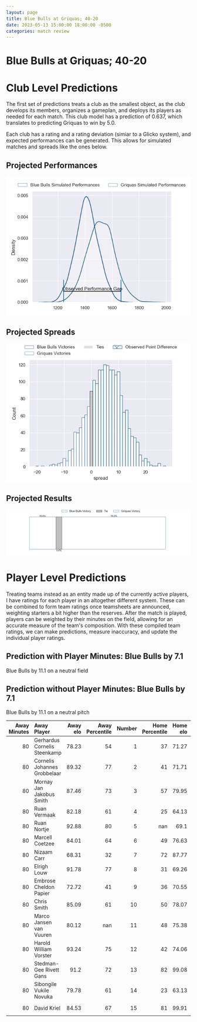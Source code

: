 ```yaml
---  
layout: page  
title: Blue Bulls at Griquas; 40-20  
date: 2023-05-13 15:00:00 18:00:00 -0500  
categories: match review  
---
```

# Blue Bulls at Griquas; 40-20

# Club Level Predictions


The first set of predictions treats a club as the smallest object, as the club develops its members, organizes a gameplan, and deploys its players as needed for each match. This club model has a prediction of 0.637, which translates to predicting Griquas to win by 5.0.

Each club has a rating and a rating deviation (simiar to a Glicko system), and expected performances can be generated. This allows for simulated matches and spreads like the ones below.
## Projected Performances


![Projected Performances](plots/performances_2023-05-13-Griquas-BlueBulls.png)
## Projected Spreads


![Projected Spreads](plots/spreads_2023-05-13-Griquas-BlueBulls.png)
## Projected Results


![Projected Results](plots/resultbar_2023-05-13-Griquas-BlueBulls.png)
# Player Level Predictions


Treating teams instead as an entity made up of the currently active players, I have ratings for each player in an altogether different system. These can be combined to form team ratings once teamsheets are announced, weighting starters a bit higher than the reserves. After the match is played, players can be weighted by their minutes on the field, allowing for an accurate measure of the team's composition. With these compiled team ratings, we can make predictions, measure inaccuracy, and update the individual player ratings.
## Prediction with Player Minutes: Blue Bulls by 7.1


Blue Bulls by 11.1 on a neutral field
## Prediction without Player Minutes: Blue Bulls by 7.1


Blue Bulls by 11.1 on a neutral pitch



|   Away Minutes | Away Player                  |   Away elo |   Away Percentile |   Number |   Home Percentile |   Home elo | Home Player         |   Home Minutes |
|---------------:|:-----------------------------|-----------:|------------------:|---------:|------------------:|-----------:|:--------------------|---------------:|
|             80 | Gerhardus Cornelis Steenkamp |      78.23 |                54 |        1 |                37 |      71.27 | Kudzwai Dube        |             80 |
|             80 | Cornelis Johannes Grobbelaar |      89.32 |                77 |        2 |                41 |      71.71 | Janco Uys           |             80 |
|             80 | Mornay Jan Jakobus Smith     |      87.46 |                73 |        3 |                57 |      79.95 | Janu Botha          |             80 |
|             80 | Ruan Vermaak                 |      82.18 |                61 |        4 |                25 |      64.13 | Derrick Pretorius   |             80 |
|             80 | Ruan Nortje                  |      92.88 |                80 |        5 |               nan |      69.1  | Dylan Sjoblom       |             80 |
|             80 | Marcell Coetzee              |      84.01 |                64 |        6 |                49 |      76.63 | Thabo Ndimande      |             80 |
|             80 | Nizaam Carr                  |      68.31 |                32 |        7 |                72 |      87.77 | Hanru Sirgel        |             80 |
|             80 | Elrigh Louw                  |      91.78 |                77 |        8 |                31 |      69.26 | Carl Els            |             80 |
|             80 | Embrose Cheldon Papier       |      72.72 |                41 |        9 |                36 |      70.55 | Johan Mulder        |             80 |
|             80 | Chris Smith                  |      85.09 |                61 |       10 |                50 |      78.07 | Lubabalo Dobela     |             80 |
|             80 | Marco Jansen van Vuuren      |      80.12 |               nan |       11 |                48 |      75.38 | Sakoyisa Makata     |             80 |
|             80 | Harold William Vorster       |      93.24 |                75 |       12 |                42 |      74.06 | Tertius Kruger      |             80 |
|             80 | Stedman-Gee Rivett Gans      |      91.2  |                72 |       13 |                82 |      99.08 | Jay Cee Nel         |             80 |
|             80 | Sibongile Vukile Novuka      |      79.78 |                61 |       14 |                23 |      63.13 | Rosco Shane Specman |             80 |
|             80 | David Kriel                  |      84.53 |                67 |       15 |                81 |      99.91 | Ashlon Davids       |             80 |

